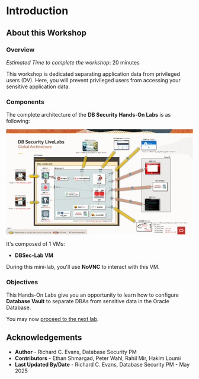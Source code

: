 # Introduction

## About this Workshop
### Overview
*Estimated Time to complete the workshop*: 20 minutes

This workshop is dedicated separating application data from privileged users (DV). Here, you will prevent privileged users from accessing your sensitive application data. 


### Components
The complete architecture of the **DB Security Hands-On Labs** is as following:

  ![DBSec LiveLabs Arch](./images/dbseclab-archi.png "DBSec LiveLabs Architecture")

It's composed of 1 VMs:
  - **DBSec-Lab VM** 

During this mini-lab, you'll use **NoVNC** to interact with this VM.
  
### Objectives

This Hands-On Labs give you an opportunity to learn how to configure **Database Vault** to separate DBAs from sensitive data in the Oracle Database. 

You may now [proceed to the next lab](#next).

## Acknowledgements
- **Author** - Richard C. Evans, Database Security PM
- **Contributors** - Ethan Shmargad, Peter Wahl, Rahil Mir, Hakim Loumi
- **Last Updated By/Date** - Richard C. Evans, Database Security PM - May 2025
